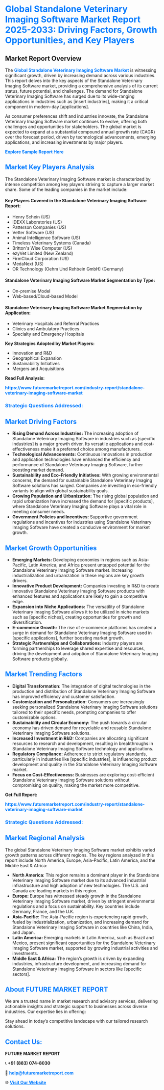 <h1 style="color: #007BFF;">Global Standalone Veterinary Imaging Software Market Report 2025-2033: Driving Factors, Growth Opportunities, and Key Players</h1>

<section id="overview">
<h2>Market Report Overview</h2>
<p>The <a href="https://www.futuremarketreport.com/industry-report/standalone-veterinary-imaging-software-market" style="color: #007BFF; text-decoration: none;"><strong>Global Standalone Veterinary Imaging Software Market</strong></a> is witnessing significant growth, driven by increasing demand across various industries. This report delves into the key aspects of the Standalone Veterinary Imaging Software market, providing a comprehensive analysis of its current status, future potential, and challenges. The demand for Standalone Veterinary Imaging Software has surged due to its wide-ranging applications in industries such as [insert industries], making it a critical component in modern-day [applications].</p>
<p>As consumer preferences shift and industries innovate, the Standalone Veterinary Imaging Software market continues to evolve, offering both challenges and opportunities for stakeholders. The global market is expected to expand at a substantial compound annual growth rate (CAGR) over the forecast period, driven by technological advancements, emerging applications, and increasing investments by major players.</p>
</section>

<section id="overview">
<p><a href="https://www.futuremarketreport.com/request-sample/reportId=54677" style="color: #007BFF; text-decoration: none;"><strong>Explore Sample Report Here</strong></a></p>
</section>

<section id="key-players">
<h2 style="color: #007BFF;">Market Key Players Analysis</h2>
<p>The Standalone Veterinary Imaging Software market is characterized by intense competition among key players striving to capture a larger market share. Some of the leading companies in the market include:</p>
<h4>Key Players Covered in the Standalone Veterinary Imaging Software Report:</h4>
<ul><li>Henry Schein (US)</li><li>IDEXX Laboratories (US)</li><li>Patterson Companies (US)</li><li>Vetter Software (US)</li><li>Animal Intelligence Software (US)</li><li>Timeless Veterinary Systems (Canada)</li><li>Britton&#039;s Wise Computer (US)</li><li>ezyVet Limited (New Zealand)</li><li>FirmCloud Corporation (US)</li><li>MedaNext (US)</li><li>OR Technology (Oehm Und Rehbein GmbH) (Germany)</li></ul>
<h4>Standalone Veterinary Imaging Software Market Segmentation by Type:</h4>
<ul><li>On-premise Model</li><li>Web-based/Cloud-based Model</li></ul>

<h4>Standalone Veterinary Imaging Software Market Segmentation by Application:</h4>
<ul><li>Veterinary Hospitals and Referral Practices</li><li>Clinics and Ambulatory Practices</li><li>Specialty and Emergency Hospitals</li></ul>
<p><strong>Key Strategies Adopted by Market Players:</strong></p>
<ul>
<li>Innovation and R&D</li>
<li>Geographical Expansion</li>
<li>Sustainability Initiatives</li>
<li>Mergers and Acquisitions</li>
</ul>
</section>

<section>
<p><strong>Read Full Analysis: </strong></p><a href="https://www.futuremarketreport.com/industry-report/standalone-veterinary-imaging-software-market" style="color: #007BFF; text-decoration: none;"><strong>https://www.futuremarketreport.com/industry-report/standalone-veterinary-imaging-software-market</strong></a>
<h3 style="color: #007BFF;">Strategic Questions Addressed:</h3>
</section>

<section id="driving-factors">
<h2 style="color: #007BFF;">Market Driving Factors</h2>
<ul>
<li><strong>Rising Demand Across Industries:</strong> The increasing adoption of Standalone Veterinary Imaging Software in industries such as [specific industries] is a major growth driver. Its versatile applications and cost-effectiveness make it a preferred choice among manufacturers.</li>
<li><strong>Technological Advancements:</strong> Continuous innovations in production and application technologies have enhanced the efficiency and performance of Standalone Veterinary Imaging Software, further boosting market demand.</li>
<li><strong>Sustainability and Eco-Friendly Initiatives:</strong> With growing environmental concerns, the demand for sustainable Standalone Veterinary Imaging Software solutions has surged. Companies are investing in eco-friendly variants to align with global sustainability goals.</li>
<li><strong>Growing Population and Urbanization:</strong> The rising global population and rapid urbanization have increased the demand for [specific products], where Standalone Veterinary Imaging Software plays a vital role in meeting consumer needs.</li>
<li><strong>Government Policies and Incentives:</strong> Supportive government regulations and incentives for industries using Standalone Veterinary Imaging Software have created a conducive environment for market growth.</li>
</ul>
</section>

<section id="growth-opportunities">
<h2 style="color: #007BFF;">Market Growth Opportunities</h2>
<ul>
<li><strong>Emerging Markets:</strong> Developing economies in regions such as Asia-Pacific, Latin America, and Africa present untapped potential for the Standalone Veterinary Imaging Software market. Increasing industrialization and urbanization in these regions are key growth drivers.</li>
<li><strong>Innovative Product Development:</strong> Companies investing in R&D to create innovative Standalone Veterinary Imaging Software products with enhanced features and applications are likely to gain a competitive edge.</li>
<li><strong>Expansion into Niche Applications:</strong> The versatility of Standalone Veterinary Imaging Software allows it to be utilized in niche markets such as [specific niches], creating opportunities for growth and diversification.</li>
<li><strong>E-commerce Growth:</strong> The rise of e-commerce platforms has created a surge in demand for Standalone Veterinary Imaging Software used in [specific applications], further boosting market growth.</li>
<li><strong>Strategic Partnerships and Collaborations:</strong> Industry players are forming partnerships to leverage shared expertise and resources, driving the development and adoption of Standalone Veterinary Imaging Software products globally.</li>
</ul>
</section>

<section id="trending-factors">
<h2 style="color: #007BFF;">Market Trending Factors</h2>
<ul>
<li><strong>Digital Transformation:</strong> The integration of digital technologies in the production and distribution of Standalone Veterinary Imaging Software has improved efficiency and customer satisfaction.</li>
<li><strong>Customization and Personalization:</strong> Consumers are increasingly seeking personalized Standalone Veterinary Imaging Software solutions tailored to their specific needs, prompting companies to offer customizable options.</li>
<li><strong>Sustainability and Circular Economy:</strong> The push towards a circular economy has driven demand for recyclable and reusable Standalone Veterinary Imaging Software solutions.</li>
<li><strong>Increased Investment in R&D:</strong> Companies are allocating significant resources to research and development, resulting in breakthroughs in Standalone Veterinary Imaging Software technology and applications.</li>
<li><strong>Regulatory Compliance:</strong> Adherence to strict regulatory standards, particularly in industries like [specific industries], is influencing product development and quality in the Standalone Veterinary Imaging Software market.</li>
<li><strong>Focus on Cost-Effectiveness:</strong> Businesses are exploring cost-efficient Standalone Veterinary Imaging Software solutions without compromising on quality, making the market more competitive.</li>
</ul>
</section>

<section>
<p><strong>Get Full Report: </strong></p><a href="https://www.futuremarketreport.com/industry-report/standalone-veterinary-imaging-software-market" style="color: #007BFF; text-decoration: none;"><strong>https://www.futuremarketreport.com/industry-report/standalone-veterinary-imaging-software-market</strong></a>
<h3 style="color: #007BFF;">Strategic Questions Addressed:</h3>
</section>


<section id="regional-analysis">
<h2 style="color: #007BFF;">Market Regional Analysis</h2>
<p>The global Standalone Veterinary Imaging Software market exhibits varied growth patterns across different regions. The key regions analyzed in this report include North America, Europe, Asia-Pacific, Latin America, and the Middle East & Africa:</p>
<ul>
<li><strong>North America:</strong> This region remains a dominant player in the Standalone Veterinary Imaging Software market due to its advanced industrial infrastructure and high adoption of new technologies. The U.S. and Canada are leading markets in this region.</li>
<li><strong>Europe:</strong> Europe has witnessed steady growth in the Standalone Veterinary Imaging Software market, driven by stringent environmental regulations and a focus on sustainability. Key countries include Germany, France, and the U.K.</li>
<li><strong>Asia-Pacific:</strong> The Asia-Pacific region is experiencing rapid growth, fueled by industrialization, urbanization, and increasing demand for Standalone Veterinary Imaging Software in countries like China, India, and Japan.</li>
<li><strong>Latin America:</strong> Emerging markets in Latin America, such as Brazil and Mexico, present significant opportunities for the Standalone Veterinary Imaging Software market, supported by growing industrial activities and investments.</li>
<li><strong>Middle East & Africa:</strong> The region’s growth is driven by expanding industries, infrastructure development, and increasing demand for Standalone Veterinary Imaging Software in sectors like [specific sectors].</li>
</ul>
</section>

<footer>
<h2 style="color: #007BFF;">About FUTURE MARKET REPORT</h2>
<p>We are a trusted name in market research and advisory services, delivering actionable insights and strategic support to businesses across diverse industries. Our expertise lies in offering:</p>

<p>Stay ahead in today’s competitive landscape with our tailored research solutions.</p>

<h2 style="color: #007BFF;">Contact Us:</h2>
<p><strong>FUTURE MARKET REPORT</strong></p>
<p>📞 <strong>+91 (883) 074-8030</strong></p>
<p>📧 <strong><a href="mailto:help@futuremarketreport.com" style="color: #007BFF;">help@futuremarketreport.com</a></strong></p>
<p>🌐 <strong><a href="https://www.futuremarketreport.com/" style="color: #007BFF;">Visit Our Website</a></strong></p>
</footer>